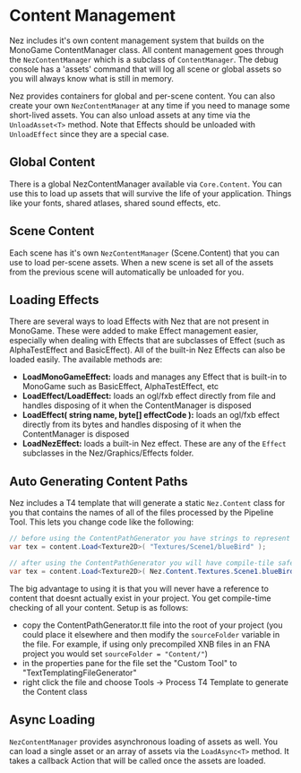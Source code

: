 Content Management
==========
Nez includes it's own content management system that builds on the MonoGame ContentManager class. All content management goes through the `NezContentManager` which is a subclass of `ContentManager`. The debug console has a 'assets' command that will log all scene or global assets so you will always know what is still in memory.

Nez provides containers for global and per-scene content. You can also create your own `NezContentManager` at any time if you need to manage some short-lived assets. You can also unload assets at any time via the `UnloadAsset<T>` method. Note that Effects should be unloaded with `UnloadEffect` since they are a special case.


## Global Content
There is a global NezContentManager available via `Core.Content`. You can use this to load up assets that will survive the life of your application. Things like your fonts, shared atlases, shared sound effects, etc.


## Scene Content
Each scene has it's own `NezContentManager` (Scene.Content) that you can use to load per-scene assets. When a new scene is set all of the assets from the previous scene will automatically be unloaded for you.



## Loading Effects
There are several ways to load Effects with Nez that are not present in MonoGame. These were added to make Effect management easier, especially when dealing with Effects that are subclasses of Effect (such as AlphaTestEffect and BasicEffect). All of the built-in Nez Effects can also be loaded easily. The available methods are:

- **LoadMonoGameEffect<T>:** loads and manages any Effect that is built-in to MonoGame such as BasicEffect, AlphaTestEffect, etc
- **LoadEffect/LoadEffect<T>:** loads an ogl/fxb effect directly from file and handles disposing of it when the ContentManager is disposed
- **LoadEffect<T>( string name, byte[] effectCode ):** loads an ogl/fxb effect directly from its bytes and handles disposing of it when the ContentManager is disposed
- **LoadNezEffect:** loads a built-in Nez effect. These are any of the `Effect` subclasses in the Nez/Graphics/Effects folder.



## Auto Generating Content Paths
Nez includes a T4 template that will generate a static `Nez.Content` class for you that contains the names of all of the files processed by the Pipeline Tool. This lets you change code like the following:

```csharp
// before using the ContentPathGenerator you have strings to represent your content
var tex = content.Load<Texture2D>( "Textures/Scene1/blueBird" );

// after using the ContentPathGenerator you will have compile-tile safety for your content
var tex = content.Load<Texture2D>( Nez.Content.Textures.Scene1.blueBird );
```

The big advantage to using it is that you will never have a reference to content that doesnt actually exist in your project. You get compile-time checking of all your content. Setup is as follows:

- copy the ContentPathGenerator.tt file into the root of your project (you could place it elsewhere and then modify the `sourceFolder` variable in the file. For example, if using only precompiled XNB files in an FNA project you would set `sourceFolder = "Content/"`)
- in the properties pane for the file set the "Custom Tool" to "TextTemplatingFileGenerator"
- right click the file and choose Tools -> Process T4 Template to generate the Content class


## Async Loading
`NezContentManager` provides asynchronous loading of assets as well. You can load a single asset or an array of assets via the `LoadAsync<T>` method. It takes a callback Action that will be called once the assets are loaded.
